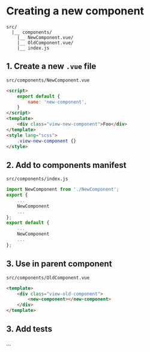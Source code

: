
# Creating a new component

```
src/
  |__ components/
    |__ NewComponent.vue/
    |__ OldComponent.vue/
    |__ index.js
```

## 1. Create a new `.vue` file

`src/components/NewComponent.vue`

```html
<script>
	export default {
		name: 'new-component',
	}
</script>
<template>
	<div class="view-new-component">Foo</div>
</template>
<style lang="scss">
	.view-new-component {}
</style>
```

## 2. Add to components manifest

`src/components/index.js`

```js
import NewComponent from './NewComponent';
export {
	...
	NewComponent
	...
};
export default {
	...
	NewComponent
	...
};
```

## 3. Use in parent component

`src/components/OldComponent.vue`

```html
<template>
	<div class="view-old-component">
		<new-component></new-component>
	</div>
</template>
```

## 3. Add tests

...
